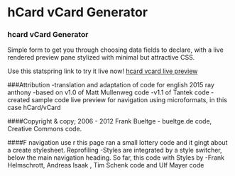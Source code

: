 hCard vCard Generator 
======================

### hcard vCard Generator 
Simple form to get you through choosing data fields to declare, with a live rendered preview pane stylized with minimal but attractive CSS. 

Use this statspring link to try it live now!
[hcard vcard live preview](http://statspring.com/?https://raw.githubusercontent.com/rayrc/hCard-vCard-Generator/master/index.html)

###Attribution
-translation and adaptation of code for english 2015 ray anthony
-based on v1.0 of Matt Mullenweg code
-v1.1 of Tantek code
-created sample code live preview for navigation using microformats, in this case hCard/vCard

####Copyright & copy; 2006 - 2012 Frank Bueltge - bueltge.de code, Creative Commons code.

####F navigation use r this page ran a small lottery code and it gingt about a create stylesheet. Reprofiling -Styles are integrated by a style switcher, below the main navigation heading. So far, this code with Styles by -Frank Helmschrott, Andreas Isaak , Tim Schenk code and Ulf Mayer code 
